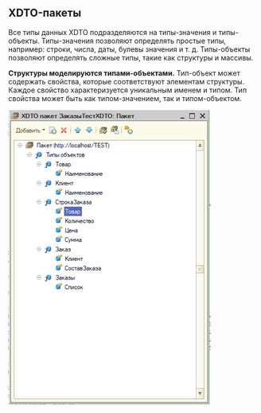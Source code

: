 ## XDTO-пакеты

Все типы данных XDTO подразделяются на типы-значения и типы-объекты. Типы-значения позволяют определять простые типы, например: строки, числа, даты, булевы значения и т. д. Типы-объекты позволяют определять сложные типы, такие как структуры и массивы.

**Структуры моделируются типами-объектами.** Тип-объект может содержать свойства, которые соответствуют элементам структуры. Каждое свойство характеризуется уникальным именем и типом. Тип свойства может быть как типом-значением, так и типом-объектом.
 
![ОсновныеНачисления](https://raw.githubusercontent.com/grydni4ok/1C/main/%D0%A2%D0%B5%D1%85%D0%BD%D0%BE%D0%BB%D0%BE%D0%B3%D0%B8%D0%B8%20%D0%B8%D0%BD%D1%82%D0%B5%D0%B3%D1%80%D0%B0%D1%86%D0%B8%D0%B8/XDTO-%D0%BF%D0%B0%D0%BA%D0%B5%D1%82.png)
